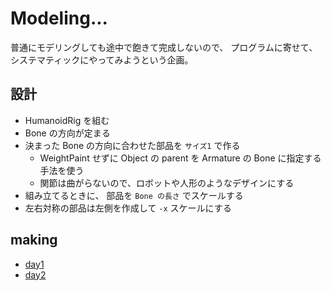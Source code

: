 # Modeling...

普通にモデリングしても途中で飽きて完成しないので、
プログラムに寄せて、システマティックにやってみようという企画。

## 設計

- HumanoidRig を組む
- Bone の方向が定まる
- 決まった Bone の方向に合わせた部品を `サイズ1` で作る
  - WeightPaint せずに Object の parent を Armature の Bone に指定する手法を使う
  - 関節は曲がらないので、ロボットや人形のようなデザインにする
- 組み立てるときに、 部品を `Bone の長さ` でスケールする
- 左右対称の部品は左側を作成して `-x` スケールにする

## making

- [day1](docs/day001.md)
- [day2](docs/day002.md)
